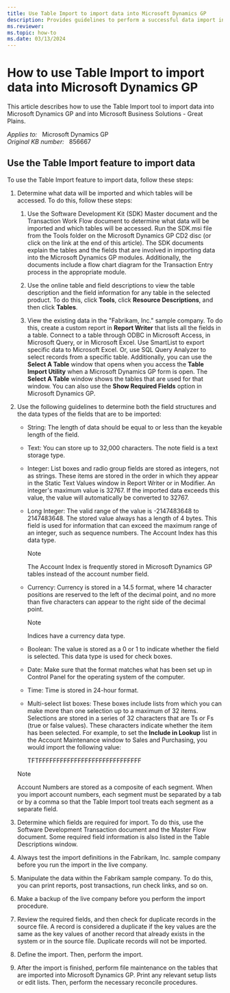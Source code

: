 ```yaml
---
title: Use Table Import to import data into Microsoft Dynamics GP
description: Provides guidelines to perform a successful data import in Microsoft Dynamics GP and in Microsoft Business Solutions - Great Plains by using the Table Import tool.
ms.reviewer:
ms.topic: how-to
ms.date: 03/13/2024
---
```

# How to use Table Import to import data into Microsoft Dynamics GP

This article describes how to use the Table Import tool to import data into Microsoft Dynamics GP and into Microsoft Business Solutions - Great Plains.

_Applies to:_ &nbsp; Microsoft Dynamics GP  
_Original KB number:_ &nbsp; 856667

## Use the Table Import feature to import data

To use the Table Import feature to import data, follow these steps:

1. Determine what data will be imported and which tables will be accessed. To do this, follow these steps:

    1. Use the Software Development Kit (SDK) Master document and the Transaction Work Flow document to determine what data will be imported and which tables will be accessed. Run the SDK.msi file from the Tools folder on the Microsoft Dynamics GP CD2 disc (or click on the link at the end of this article). The SDK documents explain the tables and the fields that are involved in importing data into the Microsoft Dynamics GP modules. Additionally, the documents include a flow chart diagram for the Transaction Entry process in the appropriate module.

    2. Use the online table and field descriptions to view the table description and the field information for any table in the selected product. To do this, click **Tools**, click **Resource Descriptions**, and then click **Tables**.

    3. View the existing data in the "Fabrikam, Inc." sample company. To do this, create a custom report in **Report Writer** that lists all the fields in a table. Connect to a table through ODBC in Microsoft Access, in Microsoft Query, or in Microsoft Excel. Use SmartList to export specific data to Microsoft Excel. Or, use SQL Query Analyzer to select records from a specific table. Additionally, you can use the **Select A Table** window that opens when you access the **Table Import Utility** when a Microsoft Dynamics GP form is open. The **Select A Table** window shows the tables that are used for that window. You can also use the **Show Required Fields** option in Microsoft Dynamics GP.

2. Use the following guidelines to determine both the field structures and the data types of the fields that are to be imported:
   - String: The length of data should be equal to or less than the keyable length of the field.
   - Text: You can store up to 32,000 characters. The note field is a text storage type.
   - Integer: List boxes and radio group fields are stored as integers, not as strings. These items are stored in the order in which they appear in the Static Text Values window in Report Writer or in Modifier. An integer's maximum value is 32767. If the imported data exceeds this value, the value will automatically be converted to 32767.
   - Long Integer: The valid range of the value is -2147483648 to 2147483648. The stored value always has a length of 4 bytes. This field is used for information that can exceed the maximum range of an integer, such as sequence numbers. The Account Index has this data type.

      > [!NOTE]
      > The Account Index is frequently stored in Microsoft Dynamics GP tables instead of the account number field.

   - Currency: Currency is stored in a 14.5 format, where 14 character positions are reserved to the left of the decimal point, and no more than five characters can appear to the right side of the decimal point.

        > [!NOTE]
        > Indices have a currency data type.
   - Boolean: The value is stored as a 0 or 1 to indicate whether the field is selected. This data type is used for check boxes.
   - Date: Make sure that the format matches what has been set up in Control Panel for the operating system of the computer.
   - Time: Time is stored in 24-hour format.
   - Multi-select list boxes: These boxes include lists from which you can make more than one selection up to a maximum of 32 items. Selections are stored in a series of 32 characters that are Ts or Fs (true or false values). These characters indicate whether the item has been selected. For example, to set the **Include in Lookup** list in the Account Maintenance window to Sales and Purchasing, you would import the following value:

        TFTFFFFFFFFFFFFFFFFFFFFFFFFFFFFF

    > [!NOTE]
    > Account Numbers are stored as a composite of each segment. When you import account numbers, each segment must be separated by a tab or by a comma so that the Table Import tool treats each segment as a separate field.

3. Determine which fields are required for import. To do this, use the Software Development Transaction document and the Master Flow document. Some required field information is also listed in the Table Descriptions window.

4. Always test the import definitions in the Fabrikam, Inc. sample company before you run the import in the live company.

5. Manipulate the data within the Fabrikam sample company. To do this, you can print reports, post transactions, run check links, and so on.

6. Make a backup of the live company before you perform the import procedure.

7. Review the required fields, and then check for duplicate records in the source file. A record is considered a duplicate if the key values are the same as the key values of another record that already exists in the system or in the source file. Duplicate records will not be imported.

8. Define the import. Then, perform the import.

9. After the import is finished, perform file maintenance on the tables that are imported into Microsoft Dynamics GP. Print any relevant setup lists or edit lists. Then, perform the necessary reconcile procedures.
